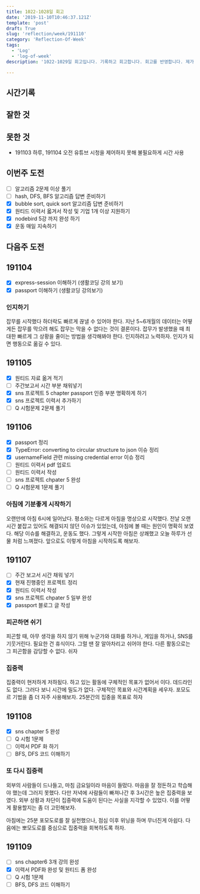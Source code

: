 ```yaml
---
title: 1022-1028일 회고
date: '2019-11-10T10:46:37.121Z'
template: 'post'
draft: True
slug: 'reflection/week/191110'
category: 'Reflection-Of-Week'
tags:
  - 'Log'
  - 'log-of-week'
description: '1022-1029일 회고입니다. 기록하고 회고합니다. 회고를 반영합니다. 제가 자라는 방식입니다.'

---
```


## 시간기록 



## 잘한 것



## 못한 것

- 191103 하루, 191104 오전 유튜브 시청을 제어하지 못해 불필요하게 시간 사용 

## 이번주 도전

- [ ] 알고리즘 2문제 이상 풀기 
- [ ] hash, DFS, BFS 알고리즘 답변 준비하기 
- [x] bubble sort, quick sort 알고리즘 답변 준비하기 
- [x] 원티드 이력서 옯겨서 작성 및 기업 1개 이상 지원하기 
- [x] nodebird 5강 까지 완성 하기 
- [x] 운동 매일 지속하기 

## 다음주 도전



## 191104

- [x] express-session 이해하기 (생활코딩 강의 보기)
- [x] passport 이해하기 (생활코딩 강의보기) 

### 인지하기 

잡무를 시작했다 하더락도 빠르게 끊낼 수 있어야 한다. 지난 5~6개월의 데이터는 어떻게든 잡무를 막으려 해도 잡무는 막을 수 없다는 것이 결론이다. 잡무가 발생했을 때 최대한 빠르게 그 상황을 줄이는 방법을 생각해봐야 한다. 인지하려고 노력하자. 인지가 되면 행동으로 옮길 수 있다. 

## 191105 

- [x] 원티드 자료 옮겨 적기 
- [ ] 주간보고서 시간 부분 채워넣기 
- [x] sns 프로젝트 5 chapter passport 인증 부분 명확하게 하기
- [x] sns 프로젝트 이력서 추가하기
- [ ] Q 시험문제 2문제 풀기 

## 191106

- [x] passport 정리
- [x] TypeError: converting to circular structure to json  이슈 정리 
- [x] usernameField 관련 missing credential error 이슈 정리 
- [ ] 원티드 이력서 pdf 업로드 
- [ ] 원티드 이력서 작성 
- [ ] sns 프로젝트 chpater 5 완성 
- [ ] Q  시험문제 1문제 풀기 

### 아침에 기분좋게 시작하기

오랜만에 아침 6시에 일어났다. 평소와는 다르게 아침을 명상으로 시작했다.  전날 오랜 시간 붙잡고 있어도 해결되지 않던 이슈가 있었는데,  아침에 볼 때는 원인이 명확히 보였다. 해당 이슈를 해결하고, 운동도 했다. 그렇게 시작한 아침은 상쾌했고 오늘 하루가 선물 처럼 느껴졌다. 앞으로도 이렇게 아침을 시작하도록 해보자. 

## 191107 

- [ ] 주간 보고서 시간 채워 넣기 
- [x] 현재 진행중인 프로젝트 정리  
- [x] 원티드 이력서 작성 
- [x] sns 프로젝트 chpater 5 일부 완성
- [x] passport 블로그 글 작성 

### 피곤하면 쉬기

피곤할 때, 아무 생각을 하지 않기 위해 누군가와 대화를 하거나, 게임을 하거나, SNS를 기웃거린다. 필요한 건 휴식이다. 그럴 땐 잘 알아차리고 쉬어야 한다. 다른 활동으로는 그 피곤함을 감당할 수 없다. 쉬자

### 집중력 

집중력이 현저하게 저하됬다. 하고 있는 활동에 구체적인 목표가 없어서 이다. 데드라인도 없다. 그러다 보니 시간에 밀도가 없다. 구체적인 목표와 시간계획을 세우자. 포모도르 기법을 좀 더 자주 사용해보자. 25분간의 집중을 목표로 하자 

## 191108

- [x] sns chapter 5 완성
- [ ] Q 시험 1문제 
- [ ] 이력서 PDF 화 하기 
- [ ] BFS, DFS 코드 이해하기

### 또 다시 집중력

외부의 사람들이 드나들고, 마침 금요일이라 마음이 들떴다. 마음을 잘 정돈하고 학습해야 했는데 그러지 못했다. 다만 저녁에 사람들이 빠져나간 후 3시간은 높은 집중력을 보였다. 외부 상황과 차단이 집중력에 도움이 된다는 사실을 지각할 수 있었다. 이를 어떻게 활용할지는 좀 더 고민해보자. 

아침에는 25분 포모도로를 잘 실천했으나, 점심 이후 위닝을 하며 무너진게 아쉽다. 다음에는 뽀모도로를 중심으로 집중력을 회복하도록 하자. 

## 191109 

- [ ] sns chapter6 3개 강의 완성 
- [x] 이력서 PDF화 완성 및 원티드 폼 완성 
- [ ] Q 시험 1문제 
- [ ] BFS, DFS 코드 이해하기 